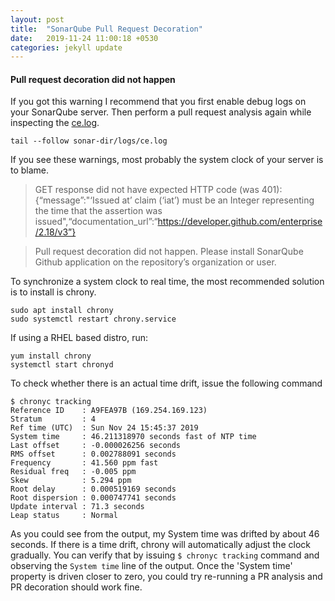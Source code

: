 ```yaml
---
layout: post
title:  "SonarQube Pull Request Decoration"
date:   2019-11-24 11:00:18 +0530
categories: jekyll update
---
```


#### Pull request decoration did not happen

If you got this warning I recommend that you first enable debug logs on your SonarQube server. Then perform a pull request analysis again while inspecting the [ce.log](https://docs.sonarqube.org/latest/instance-administration/system-info/#header-2).

	tail --follow sonar-dir/logs/ce.log

If you see these warnings, most probably the system clock of your server is to blame.

>GET response did not have expected HTTP code (was 401): {“message”:"‘Issued at’ claim (‘iat’) must be an Integer representing the time that the assertion was issued",“documentation_url”:“https://developer.github.com/enterprise/2.18/v3”}

>Pull request decoration did not happen. Please install SonarQube Github application on the repository’s organization or user.


To synchronize a system clock to real time, the most recommended solution is to install is chrony.

	sudo apt install chrony
	sudo systemctl restart chrony.service

If using a RHEL based distro, run:

	yum install chrony
	systemctl start chronyd

To check whether there is an actual time drift, issue the following command

	$ chronyc tracking
	Reference ID    : A9FEA97B (169.254.169.123)
	Stratum         : 4
	Ref time (UTC)  : Sun Nov 24 15:45:37 2019
	System time     : 46.211318970 seconds fast of NTP time
	Last offset     : -0.000026256 seconds
	RMS offset      : 0.002788091 seconds
	Frequency       : 41.560 ppm fast
	Residual freq   : -0.005 ppm
	Skew            : 5.294 ppm
	Root delay      : 0.000519169 seconds
	Root dispersion : 0.000747741 seconds
	Update interval : 71.3 seconds
	Leap status     : Normal


As you could see from the output, my System time was drifted by about 46 seconds. If there is a time drift, chrony will automatically adjust the clock gradually. You can verify that by issuing `$ chronyc tracking` command and observing the `System time` line of the output. Once the 'System time' property is driven closer to zero, you could try re-running a PR analysis and PR decoration should work fine.
